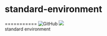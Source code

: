 # standard-environment
===========
![GitHub](https://img.shields.io/github/license/MUCAer/standard-environment)
[![](https://github.com/MachinePlay/standard-environment/workflows/test/badge.svg)](https://github.com/MachinePlay/standard-environment/actions)  
standard environment
